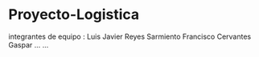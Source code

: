 # Proyecto-Logistica
 
integrantes de equipo :
Luis Javier Reyes Sarmiento
Francisco Cervantes Gaspar
...
...
